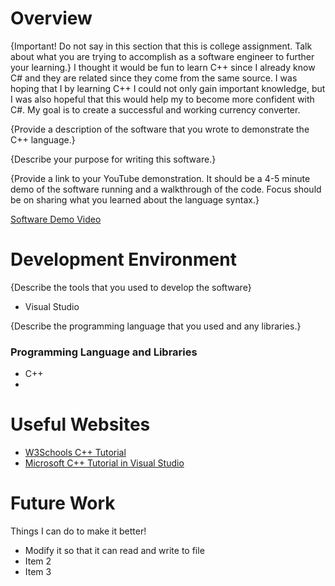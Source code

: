 # Overview

{Important! Do not say in this section that this is college assignment. Talk about what you are trying to accomplish as a software engineer to further your learning.}
I thought it would be fun to learn C++ since I already know C# and they are related since they come from the same source. 
I was hoping that I by learning C++ I could not only gain important knowledge, but I was also hopeful that this would help my to become more confident with C#.
My goal is to create a successful and working currency converter. 

{Provide a description of the software that you wrote to demonstrate the C++ language.}

{Describe your purpose for writing this software.}

{Provide a link to your YouTube demonstration. It should be a 4-5 minute demo of the software running and a walkthrough of the code. Focus should be on sharing what you learned about the language syntax.}

[Software Demo Video](http://youtube.link.goes.here)

# Development Environment

{Describe the tools that you used to develop the software}
- Visual Studio

{Describe the programming language that you used and any libraries.}
### Programming Language and Libraries
- C++
- <string>


# Useful Websites

- [W3Schools C++ Tutorial](https://www.w3schools.com/cpp/cpp_intro.asp)
- [Microsoft C++ Tutorial in Visual Studio](https://learn.microsoft.com/en-us/cpp/build/vscpp-step-1-create?view=msvc-170
)

# Future Work

Things I can do to make it better!

- Modify it so that it can read and write to file
- Item 2
- Item 3

